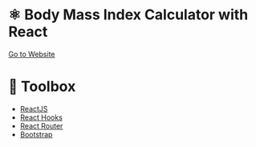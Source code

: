 # ⚛️ Body Mass Index Calculator with React 

<a href="https://react-bmi-calculator-app.netlify.app">Go to Website<a/>
  
# 🧰 Toolbox
  
<ul style="list-style-type:disc">
   <li><a href="https://reactjs.org">ReactJS</a></li>
   <li><a href="https://reactjs.org/docs/hooks-intro.html">React Hooks</a></li>
   <li><a href="https://reactrouter.com/web/guides/quick-start">React Router</a></li>
   <li><a href="https://getbootstrap.com">Bootstrap</a></li>
</ul>

 
